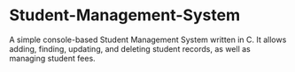 # Student-Management-System
A simple console-based Student Management System written in C. It allows adding, finding, updating, and deleting student records, as well as managing student fees.
